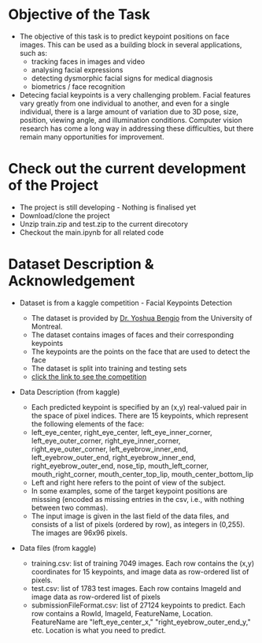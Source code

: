 # Objective of the Task
 - The objective of this task is to predict keypoint positions on face images. This can be used as a building block in several applications, such as:
    - tracking faces in images and video
    - analysing facial expressions
    - detecting dysmorphic facial signs for medical diagnosis
    - biometrics / face recognition
 - Detecing facial keypoints is a very challenging problem.  Facial features vary greatly from one individual to another, and even for a single individual, there is a large amount of variation due to 3D pose, size, position, viewing angle, and illumination conditions. Computer vision research has come a long way in addressing these difficulties, but there remain many opportunities for improvement.

# Check out the current development of the Project
 - The project is still developing - Nothing is finalised yet
 - Download/clone the project
 - Unzip train.zip and test.zip to the current direcotory
 - Checkout the main.ipynb for all related code

# Dataset Description & Acknowledgement
 - Dataset is from a kaggle competition - Facial Keypoints Detection
     - The dataset is provided by [ Dr. Yoshua Bengio](https://yoshuabengio.org/) from the University of Montreal.
     - The dataset contains images of faces and their corresponding keypoints
     - The keypoints are the points on the face that are used to detect the face
     - The dataset is split into training and testing sets
     - [click the link to see the competition](https://www.kaggle.com/c/facial-keypoints-detection)

 - Data Description (from kaggle)
   - Each predicted keypoint is specified by an (x,y) real-valued pair in the space of pixel indices. There are 15 keypoints, which represent the following elements of the face:
   - left_eye_center, right_eye_center, left_eye_inner_corner, left_eye_outer_corner, right_eye_inner_corner, right_eye_outer_corner, left_eyebrow_inner_end, left_eyebrow_outer_end, right_eyebrow_inner_end, right_eyebrow_outer_end, nose_tip, mouth_left_corner, mouth_right_corner, mouth_center_top_lip, mouth_center_bottom_lip
   - Left and right here refers to the point of view of the subject.
   - In some examples, some of the target keypoint positions are misssing (encoded as missing entries in the csv, i.e., with nothing between two commas).
   - The input image is given in the last field of the data files, and consists of a list of pixels (ordered by row), as integers in (0,255). The images are 96x96 pixels.

 - Data files (from kaggle)
    - training.csv: list of training 7049 images. Each row contains the (x,y) coordinates for 15 keypoints, and image data as row-ordered list of pixels.
    - test.csv: list of 1783 test images. Each row contains ImageId and image data as row-ordered list of pixels
    - submissionFileFormat.csv: list of 27124 keypoints to predict. Each row contains a RowId, ImageId, FeatureName, Location. FeatureName are "left_eye_center_x," "right_eyebrow_outer_end_y," etc. Location is what you need to predict.
